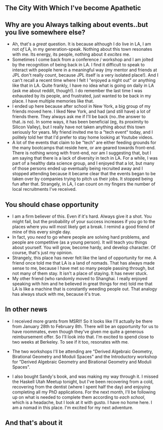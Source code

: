 ## The City With Which I've become Apathetic

## Why are you Always talking about events..but you live somewhere else?

- Ah, that's a *great* question. It is because although I do live in LA, I am not *of* LA, 
  in my generation-speak. Nothing about this town resonates with me. Its energy, its people,
  nothing about it *excites* me. 
- Sometimes I come back from a conference / workshop and I am jolted by the recognition of
  being back in LA. I find it difficult to speak to interact with people here in a meaningful
  way (my mentor and friends at JPL don't really count, because JPL itself is a very isolated
  place!). And I can't recall a recent time where I felt I "enjoyed a night out" or anything
  like that in LA. Quite frankly, I have no idea what is going on daily in LA (ask me about reddit, though!).
  I do remember the last time I was exhausted by its people, and frustrated,
  just wanted to be back in my place. I have multiple memories like that.
- I ended up here because after school in New York, a big group of my friends moved here. 
  I liked New York, and had (and still have) a lot of friends there. They always ask me if I'll
  be back (no..the answer to that..is no). In
  some ways, it has been beneficial (eg, its proximity to Silicon Valley), but I really have
  not taken anything about this town seriously for years. My friend invited me to a "tech
  event" today, and I politely told her that I'd prefer to stay home looking at Youtube videos.
- A lot of the events that claim to be "tech" are either feeding grounds for the many bootcamps
  that reside here, or are geared towards front-end. There is nothing wrong with front-end,
  nor am I suggesting that, but I am saying that there is a lack of diversity in tech in LA.
  For a while, I was part of a healthy data
  science group, and I enjoyed that a lot, but many of those persons ended up eventually being
  recruited away and I stopped attending because it became clear that the events began to be taken over by companies trying to pitch us their jobs. It stopped being fun after that. Strangely, in LA, I can count
  on my fingers the number of local recruitments I've received. 
  
## You should chase opportunity

- I am a firm believer of this. Even if it's hard. Always give it a shot. You might fail, but the probability of
  your success increases if you go to the places where you will most likely get a break.
  I remind a good friend of mine of this every single day. 
- In fact, you *need* to go where people are solving hard problems, and people are competitive (as a young person). It will teach
  you things about yourself. You will grow, become hardy, and develop character. Of course, that's just my opinion.
- Strangely, this place has never felt like the land of opportunity for me. A friend once told
  me that LA is a land of nomads. That has always made sense to me, because I have met so 
  many people passing through, but not many of them stay. It isn't a place of staying. It has never stuck.
- My other friend (who randomly moved to Shanghai. I really enjoyed speaking with him and he believed in great things
  for me) told me that LA is like a machine that is constantly weeding people out. That analogy has always stuck with
  me, because it's true.
  
## In other news

- I received more grants from MSRI!! So it looks like I'll actually be there from January 28th to
  February 8th. There will be an opportunity for us to have roommates, even though they've given
  me quite a generous reimbursement offer. So I'll look into that. I'm excited to spend close to two
  weeks at Berkeley. To see if it too, resonates with me. 
  
- The two workshops I'll be attending are "Derived Algebraic Geometry, Birational Geometry
  and Moduli Spaces" and the Introductory workshop for "Derived Algebraic Geometry and Birational
  Geometry and Moduli Spaces".
  
- I also bought Sandy's book, and was making my way through it. I missed the Haskell Utah Meetup
  tonight, but I've been recovering from a cold, recovering from the dentist (where I spent half
  the day) and enjoying completing all my PhD applications. For the next month, I'll be following
  up on what is needed to complete them according to *each school*, which is a headache, but
  I look at it with gusto. I have no home here. I am a nomad in this place. I'm excited for my next
  adventure. 
  
## And that's about it
